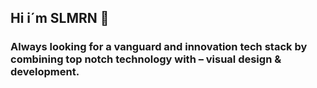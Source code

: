 <h2 align="left">Hi i´m SLMRN 👋</h2>

<h3>Always looking for a vanguard and innovation tech stack by combining top notch technology with – visual design & development.</h3>

